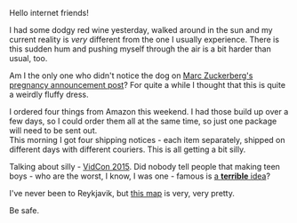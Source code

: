 Hello internet friends!

I had some dodgy red wine yesterday, walked around in the sun and my current reality is *very* different from the one I usually experience. There is this sudden hum and pushing myself through the air is a bit harder than usual, too.

Am I the only one who didn't notice the dog on [Marc Zuckerberg's pregnancy announcement post](https://www.facebook.com/photo.php?fbid=10102276573729791)? For quite a while I thought that this is quite a weirdly fluffy dress.

I ordered four things from Amazon this weekend. I had those build up over a few days, so I could order them all at the same time, so just one package will need to be sent out.  
This morning I got four shipping notices - each item separately, shipped on different days with different couriers. This is all getting a bit silly.

Talking about silly - [VidCon 2015](http://www.vanityfair.com/culture/2015/07/vidcon-2015). Did nobody tell people that making teen boys - who are the worst, I know, I was one - famous is [a **terrible** idea](http://www.theawl.com/2015/07/the-fuckbois-of-vine)?

I've never been to Reykjavik, but [this map](http://www.reykjavikcentermap.com/) is very, very pretty.

Be safe.